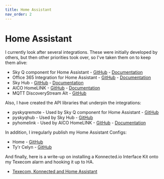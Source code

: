 ```yaml
---
title: Home Assistant
nav_order: 2
---
```


# Home Assistant

I currently look after several integrations. These were initially developed by others, but then other priorities took over, so I've taken them on to keep them alive:

- Sky Q component for Home Assistant - [GitHub](https://github.com/RogerSelwyn/Home_Assistant_SkyQ_MediaPlayer) - [Documentation](https://rogerselwyn.github.io/Home_Assistant_SkyQ_MediaPlayer/)
- Office 365 Integration for Home Assistant - [GitHub](https://github.com/RogerSelwyn/O365-HomeAssistant) - [Documentation](https://rogerselwyn.github.io/O365-HomeAssistant/)
- Sky Hub - [GitHub](https://github.com/home-assistant/core/tree/dev/homeassistant/components/sky_hub) - [Documentation](https://www.home-assistant.io/integrations/sky_hub/)
- AICO HomeLINK - [GitHub](https://github.com/RogerSelwyn/AICO_HomeLINK) - [Documentation](https://rogerselwyn.github.io/AICO_HomeLINK/)
- MQTT DiscoveryStream Alt - [GitHub](https://github.com/RogerSelwyn/mqtt_discoverystream_ha)

Also, I have created the API libraries that underpin the integrations:
- pyskyqremote - Used by Sky Q component for Home Assistant - [GitHub](https://github.com/RogerSelwyn/skyq_remote)
- pyskyqhub - Used by Sky Hub - [GitHub](https://github.com/RogerSelwyn/skyq_hub)
- pyhomelink - Used by AICO HomeLINK - [GitHub](https://github.com/RogerSelwyn/python_homelink) - [Documentation](https://rogerselwyn.github.io/python_homelink/)

In addition, I irregularly publish my Home Assistant Configs:
- Home - [GitHub](https://github.com/RogerSelwyn/Home_Assistant_Config)
- Ty'r Celyn - [GitHub](https://github.com/RogerSelwyn/Home_Assistant_Tyr_Celyn_Config)

And finally, here is a write-up on installing a Konnected.io Interface Kit onto my Texecom alarm and hooking it up to HA.
- [Texecom, Konnected and Home Assistant](./texecom.md)
